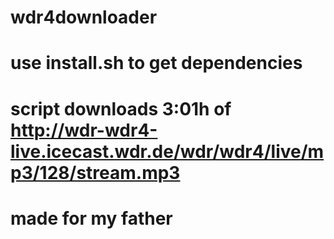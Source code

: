 # wdr4downloader
# use install.sh to get dependencies
# script downloads 3:01h of http://wdr-wdr4-live.icecast.wdr.de/wdr/wdr4/live/mp3/128/stream.mp3
# made for my father

